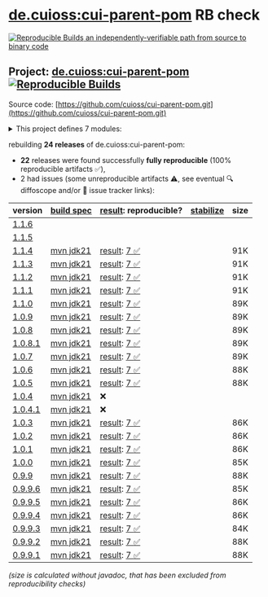 [de.cuioss:cui-parent-pom](https://central.sonatype.com/artifact/de.cuioss/cui-parent-pom/versions) RB check
=======

[![Reproducible Builds](https://reproducible-builds.org/images/logos/rb.svg) an independently-verifiable path from source to binary code](https://reproducible-builds.org/)

## Project: [de.cuioss:cui-parent-pom](https://central.sonatype.com/artifact/de.cuioss/cui-parent-pom/versions) [![Reproducible Builds](https://img.shields.io/endpoint?url=https://raw.githubusercontent.com/jvm-repo-rebuild/reproducible-central/master/content/de/cuioss/cui-parent-pom/badge.json)](https://github.com/jvm-repo-rebuild/reproducible-central/blob/master/content/de/cuioss/cui-parent-pom/README.md)

Source code: [https://github.com/cuioss/cui-parent-pom.git](https://github.com/cuioss/cui-parent-pom.git)

<details><summary>This project defines 7 modules:</summary>

* [de.cuioss:cui-java-bom](https://central.sonatype.com/artifact/de.cuioss/cui-java-bom/overview)
* [de.cuioss:cui-java-parent](https://central.sonatype.com/artifact/de.cuioss/cui-java-parent/overview)
* [de.cuioss:cui-parent-pom](https://central.sonatype.com/artifact/de.cuioss/cui-parent-pom/overview)
* [de.cuioss:java-ee-10-bom](https://central.sonatype.com/artifact/de.cuioss/java-ee-10-bom/overview)
* [de.cuioss:java-ee-bom](https://central.sonatype.com/artifact/de.cuioss/java-ee-bom/overview)
* [de.cuioss:java-ee-orthogonal](https://central.sonatype.com/artifact/de.cuioss/java-ee-orthogonal/overview)
* [de.cuioss:quarkus-bom](https://central.sonatype.com/artifact/de.cuioss/quarkus-bom/overview)
</details>

rebuilding **24 releases** of de.cuioss:cui-parent-pom:
- **22** releases were found successfully **fully reproducible** (100% reproducible artifacts :white_check_mark:),
- 2 had issues (some unreproducible artifacts :warning:, see eventual :mag: diffoscope and/or :memo: issue tracker links):

| version | [build spec](/BUILDSPEC.md) | [result](https://reproducible-builds.org/docs/jvm/): reproducible? | [stabilize](https://github.com/google/oss-rebuild/blob/main/cmd/stabilize/README.md) | size |
| -- | --------- | ------ | ------ | -- |
| [1.1.6](https://central.sonatype.com/artifact/de.cuioss/cui-parent-pom/1.1.6/pom) | | | |
| [1.1.5](https://central.sonatype.com/artifact/de.cuioss/cui-parent-pom/1.1.5/pom) | | | |
| [1.1.4](https://central.sonatype.com/artifact/de.cuioss/cui-parent-pom/1.1.4/pom) | [mvn jdk21](cui-parent-pom-1.1.4.buildspec) | [result](cui-parent-pom-1.1.4.buildinfo): [7 :white_check_mark: ](cui-parent-pom-1.1.4.buildcompare) | | 91K |
| [1.1.3](https://central.sonatype.com/artifact/de.cuioss/cui-parent-pom/1.1.3/pom) | [mvn jdk21](cui-parent-pom-1.1.3.buildspec) | [result](cui-parent-pom-1.1.3.buildinfo): [7 :white_check_mark: ](cui-parent-pom-1.1.3.buildcompare) | | 91K |
| [1.1.2](https://central.sonatype.com/artifact/de.cuioss/cui-parent-pom/1.1.2/pom) | [mvn jdk21](cui-parent-pom-1.1.2.buildspec) | [result](cui-parent-pom-1.1.2.buildinfo): [7 :white_check_mark: ](cui-parent-pom-1.1.2.buildcompare) | | 91K |
| [1.1.1](https://central.sonatype.com/artifact/de.cuioss/cui-parent-pom/1.1.1/pom) | [mvn jdk21](cui-parent-pom-1.1.1.buildspec) | [result](cui-parent-pom-1.1.1.buildinfo): [7 :white_check_mark: ](cui-parent-pom-1.1.1.buildcompare) | | 91K |
| [1.1.0](https://central.sonatype.com/artifact/de.cuioss/cui-parent-pom/1.1.0/pom) | [mvn jdk21](cui-parent-pom-1.1.0.buildspec) | [result](cui-parent-pom-1.1.0.buildinfo): [7 :white_check_mark: ](cui-parent-pom-1.1.0.buildcompare) | | 89K |
| [1.0.9](https://central.sonatype.com/artifact/de.cuioss/cui-parent-pom/1.0.9/pom) | [mvn jdk21](cui-parent-pom-1.0.9.buildspec) | [result](cui-parent-pom-1.0.9.buildinfo): [7 :white_check_mark: ](cui-parent-pom-1.0.9.buildcompare) | | 89K |
| [1.0.8](https://central.sonatype.com/artifact/de.cuioss/cui-parent-pom/1.0.8/pom) | [mvn jdk21](cui-parent-pom-1.0.8.buildspec) | [result](cui-parent-pom-1.0.8.buildinfo): [7 :white_check_mark: ](cui-parent-pom-1.0.8.buildcompare) | | 89K |
| [1.0.8.1](https://central.sonatype.com/artifact/de.cuioss/cui-parent-pom/1.0.8.1/pom) | [mvn jdk21](cui-parent-pom-1.0.8.1.buildspec) | [result](cui-parent-pom-1.0.8.1.buildinfo): [7 :white_check_mark: ](cui-parent-pom-1.0.8.1.buildcompare) | | 89K |
| [1.0.7](https://central.sonatype.com/artifact/de.cuioss/cui-parent-pom/1.0.7/pom) | [mvn jdk21](cui-parent-pom-1.0.7.buildspec) | [result](cui-parent-pom-1.0.7.buildinfo): [7 :white_check_mark: ](cui-parent-pom-1.0.7.buildcompare) | | 89K |
| [1.0.6](https://central.sonatype.com/artifact/de.cuioss/cui-parent-pom/1.0.6/pom) | [mvn jdk21](cui-parent-pom-1.0.6.buildspec) | [result](cui-parent-pom-1.0.6.buildinfo): [7 :white_check_mark: ](cui-parent-pom-1.0.6.buildcompare) | | 88K |
| [1.0.5](https://central.sonatype.com/artifact/de.cuioss/cui-parent-pom/1.0.5/pom) | [mvn jdk21](cui-parent-pom-1.0.5.buildspec) | [result](cui-parent-pom-1.0.5.buildinfo): [7 :white_check_mark: ](cui-parent-pom-1.0.5.buildcompare) | | 88K |
| [1.0.4](https://central.sonatype.com/artifact/de.cuioss/cui-parent-pom/1.0.4/pom) | [mvn jdk21](cui-parent-pom-1.0.4.buildspec) | :x: | |
| [1.0.4.1](https://central.sonatype.com/artifact/de.cuioss/cui-parent-pom/1.0.4.1/pom) | [mvn jdk21](cui-parent-pom-1.0.4.1.buildspec) | :x: | |
| [1.0.3](https://central.sonatype.com/artifact/de.cuioss/cui-parent-pom/1.0.3/pom) | [mvn jdk21](cui-parent-pom-1.0.3.buildspec) | [result](cui-parent-pom-1.0.3.buildinfo): [7 :white_check_mark: ](cui-parent-pom-1.0.3.buildcompare) | | 86K |
| [1.0.2](https://central.sonatype.com/artifact/de.cuioss/cui-parent-pom/1.0.2/pom) | [mvn jdk21](cui-parent-pom-1.0.2.buildspec) | [result](cui-parent-pom-1.0.2.buildinfo): [7 :white_check_mark: ](cui-parent-pom-1.0.2.buildcompare) | | 86K |
| [1.0.1](https://central.sonatype.com/artifact/de.cuioss/cui-parent-pom/1.0.1/pom) | [mvn jdk21](cui-parent-pom-1.0.1.buildspec) | [result](cui-parent-pom-1.0.1.buildinfo): [7 :white_check_mark: ](cui-parent-pom-1.0.1.buildcompare) | | 86K |
| [1.0.0](https://central.sonatype.com/artifact/de.cuioss/cui-parent-pom/1.0.0/pom) | [mvn jdk21](cui-parent-pom-1.0.0.buildspec) | [result](cui-parent-pom-1.0.0.buildinfo): [7 :white_check_mark: ](cui-parent-pom-1.0.0.buildcompare) | | 85K |
| [0.9.9](https://central.sonatype.com/artifact/de.cuioss/cui-parent-pom/0.9.9/pom) | [mvn jdk21](cui-parent-pom-0.9.9.buildspec) | [result](cui-parent-pom-0.9.9.buildinfo): [7 :white_check_mark: ](cui-parent-pom-0.9.9.buildcompare) | | 88K |
| [0.9.9.6](https://central.sonatype.com/artifact/de.cuioss/cui-parent-pom/0.9.9.6/pom) | [mvn jdk21](cui-parent-pom-0.9.9.6.buildspec) | [result](cui-parent-pom-0.9.9.6.buildinfo): [7 :white_check_mark: ](cui-parent-pom-0.9.9.6.buildcompare) | | 85K |
| [0.9.9.5](https://central.sonatype.com/artifact/de.cuioss/cui-parent-pom/0.9.9.5/pom) | [mvn jdk21](cui-parent-pom-0.9.9.5.buildspec) | [result](cui-parent-pom-0.9.9.5.buildinfo): [7 :white_check_mark: ](cui-parent-pom-0.9.9.5.buildcompare) | | 86K |
| [0.9.9.4](https://central.sonatype.com/artifact/de.cuioss/cui-parent-pom/0.9.9.4/pom) | [mvn jdk21](cui-parent-pom-0.9.9.4.buildspec) | [result](cui-parent-pom-0.9.9.4.buildinfo): [7 :white_check_mark: ](cui-parent-pom-0.9.9.4.buildcompare) | | 86K |
| [0.9.9.3](https://central.sonatype.com/artifact/de.cuioss/cui-parent-pom/0.9.9.3/pom) | [mvn jdk21](cui-parent-pom-0.9.9.3.buildspec) | [result](cui-parent-pom-0.9.9.3.buildinfo): [7 :white_check_mark: ](cui-parent-pom-0.9.9.3.buildcompare) | | 84K |
| [0.9.9.2](https://central.sonatype.com/artifact/de.cuioss/cui-parent-pom/0.9.9.2/pom) | [mvn jdk21](cui-parent-pom-0.9.9.2.buildspec) | [result](cui-parent-pom-0.9.9.2.buildinfo): [7 :white_check_mark: ](cui-parent-pom-0.9.9.2.buildcompare) | | 88K |
| [0.9.9.1](https://central.sonatype.com/artifact/de.cuioss/cui-parent-pom/0.9.9.1/pom) | [mvn jdk21](cui-parent-pom-0.9.9.1.buildspec) | [result](cui-parent-pom-0.9.9.1.buildinfo): [7 :white_check_mark: ](cui-parent-pom-0.9.9.1.buildcompare) | | 88K |

<i>(size is calculated without javadoc, that has been excluded from reproducibility checks)</i>
